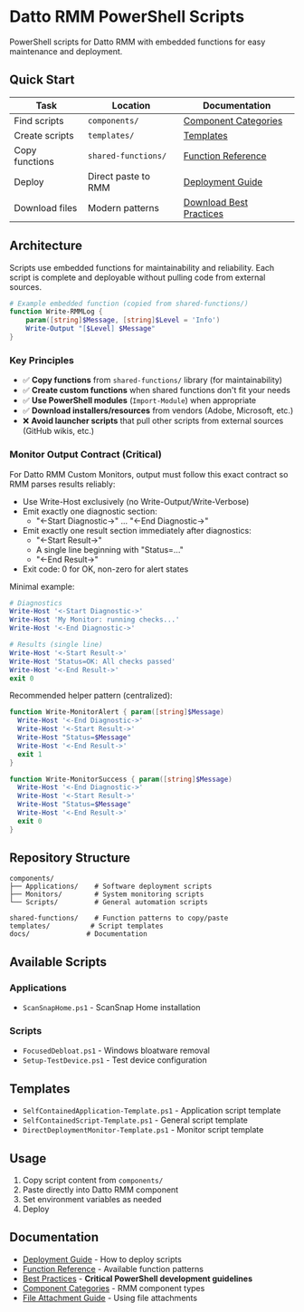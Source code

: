 # Datto RMM PowerShell Scripts

PowerShell scripts for Datto RMM with embedded functions for easy maintenance and deployment.

## Quick Start

| Task | Location | Documentation |
|------|----------|---------------|
| Find scripts | `components/` | [Component Categories](docs/Datto-RMM-Component-Categories.md) |
| Create scripts | `templates/` | [Templates](#templates) |
| Copy functions | `shared-functions/` | [Function Reference](docs/Function-Reference.md) |
| Deploy | Direct paste to RMM | [Deployment Guide](docs/Deployment-Guide.md) |
| Download files | Modern patterns | [Download Best Practices](docs/Datto-RMM-Download-Best-Practices.md) |

## Architecture

Scripts use embedded functions for maintainability and reliability. Each script is complete and deployable without pulling code from external sources.

```powershell
# Example embedded function (copied from shared-functions/)
function Write-RMMLog {
    param([string]$Message, [string]$Level = 'Info')
    Write-Output "[$Level] $Message"
}
```

### Key Principles
- ✅ **Copy functions** from `shared-functions/` library (for maintainability)
- ✅ **Create custom functions** when shared functions don't fit your needs
- ✅ **Use PowerShell modules** (`Import-Module`) when appropriate
- ✅ **Download installers/resources** from vendors (Adobe, Microsoft, etc.)
- ❌ **Avoid launcher scripts** that pull other scripts from external sources (GitHub wikis, etc.)

### Monitor Output Contract (Critical)
For Datto RMM Custom Monitors, output must follow this exact contract so RMM parses results reliably:

- Use Write-Host exclusively (no Write-Output/Write-Verbose)
- Emit exactly one diagnostic section:
  - "<-Start Diagnostic->" ... "<-End Diagnostic->"
- Emit exactly one result section immediately after diagnostics:
  - "<-Start Result->"
  - A single line beginning with "Status=..."
  - "<-End Result->"
- Exit code: 0 for OK, non-zero for alert states

Minimal example:
```powershell
# Diagnostics
Write-Host '<-Start Diagnostic->'
Write-Host 'My Monitor: running checks...'
Write-Host '<-End Diagnostic->'

# Results (single line)
Write-Host '<-Start Result->'
Write-Host 'Status=OK: All checks passed'
Write-Host '<-End Result->'
exit 0
```

Recommended helper pattern (centralized):
```powershell
function Write-MonitorAlert { param([string]$Message)
  Write-Host '<-End Diagnostic->'
  Write-Host '<-Start Result->'
  Write-Host "Status=$Message"
  Write-Host '<-End Result->'
  exit 1
}

function Write-MonitorSuccess { param([string]$Message)
  Write-Host '<-End Diagnostic->'
  Write-Host '<-Start Result->'
  Write-Host "Status=$Message"
  Write-Host '<-End Result->'
  exit 0
}
```

## Repository Structure

```
components/
├── Applications/    # Software deployment scripts
├── Monitors/        # System monitoring scripts
└── Scripts/         # General automation scripts

shared-functions/    # Function patterns to copy/paste
templates/          # Script templates
docs/              # Documentation
```

## Available Scripts

### Applications
- `ScanSnapHome.ps1` - ScanSnap Home installation

### Scripts
- `FocusedDebloat.ps1` - Windows bloatware removal
- `Setup-TestDevice.ps1` - Test device configuration

## Templates

- `SelfContainedApplication-Template.ps1` - Application script template
- `SelfContainedScript-Template.ps1` - General script template
- `DirectDeploymentMonitor-Template.ps1` - Monitor script template

## Usage

1. Copy script content from `components/`
2. Paste directly into Datto RMM component
3. Set environment variables as needed
4. Deploy





## Documentation

- [Deployment Guide](docs/Deployment-Guide.md) - How to deploy scripts
- [Function Reference](docs/Function-Reference.md) - Available function patterns
- [Best Practices](docs/Function-Reference.md#best-practices) - **Critical PowerShell development guidelines**
- [Component Categories](docs/Datto-RMM-Component-Categories.md) - RMM component types
- [File Attachment Guide](docs/Datto-RMM-File-Attachment-Guide.md) - Using file attachments


